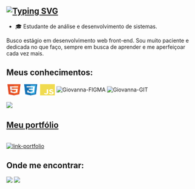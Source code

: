 ## [![Typing SVG](https://readme-typing-svg.demolab.com?font=Poppins&size=24&pause=1000&color=F7A0E1&repeat=false&width=435&lines=Oii%2C+aqui+%C3%A9+a+Giovanna+Junges+%F0%9F%91%A9%E2%80%8D%F0%9F%92%BB)](https://git.io/typing-svg)


- 🎓 Estudante de análise e desenvolvimento de sistemas.
<p>Busco estágio em desenvolvimento web front-end. Sou muito paciente e dedicada no que faço, sempre em busca de aprender e me aperfeiçoar cada vez mais.


## Meus conhecimentos: 

<div style="display: inline_block">
  <img align="center" alt="Giovanna-HTML" height="30" width="40" src="https://raw.githubusercontent.com/devicons/devicon/master/icons/html5/html5-original.svg">
  <img align="center" alt="Giovanna-CSS" height="30" width="40" src="https://raw.githubusercontent.com/devicons/devicon/master/icons/css3/css3-original.svg">
  <img align="center" alt="Giovanna-JS" height="30" width="40" src="https://raw.githubusercontent.com/devicons/devicon/master/icons/javascript/javascript-plain.svg">
  <img align="center" alt="Giovanna-FIGMA" height="30" width="40" src="https://cdn.jsdelivr.net/gh/devicons/devicon@latest/icons/figma/figma-original.svg">
  <img align="center" alt="Giovanna-GIT" height="30" width="40" src="https://cdn.jsdelivr.net/gh/devicons/devicon@latest/icons/git/git-original.svg"">
  </div><br>
<div>
  <a href="https://github.com/GiovannaBaptistaJ">
  <img loading="lazy" height="180em" src="https://github-readme-stats.vercel.app/api/top-langs/?username=GiovannaBaptistaJ&layout=compact&langs_count=7&theme=omni"/>
</div>  

## Meu portfólio
<a href="https://giovannabaptistaj.github.io/">
</a>
</br>
<a href="https://giovannabaptistaj.github.io/">
    <img alt="link-portfolio" src="https://img.shields.io/static/v1?label&message=open+portfolio&color=7E3ACE&style=for-the-badge" />
</a>

## Onde me encontrar:
<div>
  <a href="https://www.linkedin.com/in/giovanna-junges-71466a245/" target="_blank"><img src="https://img.shields.io/badge/-LinkedIn-%230077B5?style=for-the-badge&logo=linkedin&logoColor=white" target="_blank"></a>
  <a href="mailto:giovannabap.junges@gmail.com" target="_blank"><img src="https://img.shields.io/badge/Gmail-D14836?style=for-the-badge&logo=gmail&logoColor=white" target="_blank"></a>
</div>

